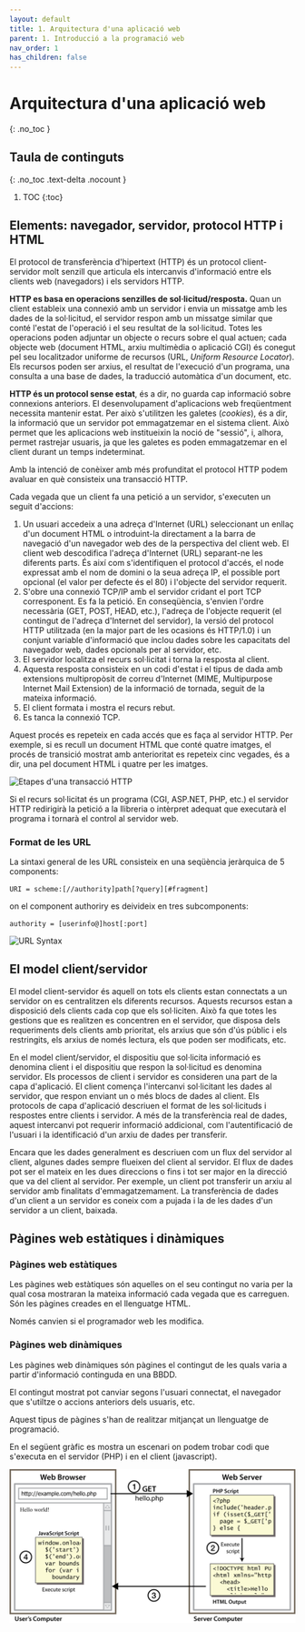 ```yaml
---
layout: default
title: 1. Arquitectura d'una aplicació web
parent: 1. Introducció a la programació web
nav_order: 1
has_children: false
---
```

# Arquitectura d'una aplicació web
{: .no_toc }

## Taula de continguts
{: .no_toc .text-delta  .nocount }

1. TOC
{:toc}

## Elements: navegador, servidor, protocol HTTP i HTML 

El protocol de transferència d'hipertext (HTTP) és un protocol
client-servidor molt senzill que articula els intercanvis d\'informació
entre els clients web (navegadors) i els servidors HTTP.

**HTTP es basa en operacions senzilles de sol·licitud/resposta.** Quan
un client estableix una connexió amb un servidor i envia un missatge amb
les dades de la sol·licitud, el servidor respon amb un missatge similar
que conté l'estat de l'operació i el seu resultat de la sol·licitud.
Totes les operacions poden adjuntar un objecte o recurs sobre el qual
actuen; cada objecte web (document HTML, arxiu multimèdia o aplicació
CGI) és conegut pel seu localitzador uniforme de recursos (URL, _Uniform
Resource Locator_). Els recursos poden ser arxius, el resultat de
l'execució d'un programa, una consulta a una base de dades, la
traducció automàtica d'un document, etc.

**HTTP és un protocol sense estat**, és a dir, no guarda cap informació
sobre connexions anteriors. El desenvolupament d'aplicacions web
freqüentment necessita mantenir estat. Per això s'utilitzen les galetes
(*cookies*), és a dir, la informació que un servidor pot emmagatzemar en
el sistema client. Això permet que les aplicacions web institueixin la
noció de "sessió", i, alhora, permet rastrejar usuaris, ja que les
galetes es poden emmagatzemar en el client durant un temps indeterminat.

Amb la intenció de conèixer amb més profunditat el protocol HTTP podem
avaluar en què consisteix una transacció HTTP.

Cada vegada que un client fa una petició a un servidor, s'executen un
seguit d'accions:

1.  Un usuari accedeix a una adreça d'Internet (URL) seleccionant un
    enllaç d'un document HTML o introduint-la directament a la barra de
    navegació d'un navegador web des de la perspectiva del client web.
    El client web descodifica l'adreça d'Internet (URL) separant-ne les
    diferents parts. És així com s\'identifiquen el protocol d\'accés,
    el node expressat amb el nom de domini o la seua adreça IP, el
    possible port opcional (el valor per defecte és el 80) i l\'objecte
    del servidor requerit.
2.  S'obre una connexió TCP/IP amb el servidor cridant el port TCP
    corresponent. Es fa la petició. En conseqüència, s'envien l'ordre
    necessària (GET, POST, HEAD, etc.), l'adreça de l'objecte requerit
    (el contingut de l'adreça d'Internet del servidor), la versió del
    protocol HTTP utilitzada (en la major part de les ocasions és
    HTTP/1.0) i un conjunt variable d'informació que inclou dades sobre
    les capacitats del navegador web, dades opcionals per al servidor,
    etc.
3.  El servidor localitza el recurs sol·licitat i torna la resposta al
    client.
4.  Aquesta resposta consisteix en un codi d'estat i el tipus de dada
    amb extensions multipropòsit de correu d'Internet (MIME,
    Multipurpose Internet Mail Extension) de la informació de tornada,
    seguit de la mateixa informació.
5.  El client formata i mostra el recurs rebut.
6.  Es tanca la connexió TCP.

Aquest procés es repeteix en cada accés que es faça al servidor HTTP.
Per exemple, si es recull un document HTML que conté quatre imatges, el
procés de transició mostrat amb anterioritat es repeteix cinc vegades,
és a dir, una pel document HTML i quatre per les imatges.

![Etapes d\'una transacció
HTTP](HTTP_Steps.png "Etapes d'una transacció HTTP")

Si el recurs sol·licitat és un programa (CGI, ASP.NET, PHP, etc.) el
servidor HTTP redirigirà la petició a la llibreria o intèrpret adequat
que executarà el programa i tornarà el control al servidor web.

### Format de les URL

La sintaxi general de les URL consisteix en una seqüència jeràrquica de
5 components:

    URI = scheme:[//authority]path[?query][#fragment]

on el component authoriry es deivideix en tres subcomponents:

    authority = [userinfo@]host[:port]

![URL
Syntax](1068px-URI_syntax_diagram.svg.png "Sintaxi de les URL")

## El model client/servidor 

El model client-servidor és aquell on tots els clients estan connectats
a un servidor on es centralitzen els diferents recursos. Aquests
recursos estan a disposició dels clients cada cop que els sol·liciten.
Això fa que totes les gestions que es realitzen es concentren en el
servidor, que disposa dels requeriments dels clients amb prioritat, els
arxius que són d\'ús públic i els restringits, els arxius de només
lectura, els que poden ser modificats, etc.

En el model client/servidor, el dispositiu que sol·licita informació es
denomina client i el dispositiu que respon la sol·licitud es denomina
servidor. Els processos de client i servidor es consideren una part de
la capa d'aplicació. El client comença l'intercanvi sol·licitant les
dades al servidor, que respon enviant un o més blocs de dades al client.
Els protocols de capa d'aplicació descriuen el format de les
sol·licituds i respostes entre clients i servidor. A més de la
transferència real de dades, aquest intercanvi pot requerir informació
addicional, com l'autentificació de l'usuari i la identificació d'un
arxiu de dades per transferir.

Encara que les dades generalment es descriuen com un flux del servidor
al client, algunes dades sempre flueixen del client al servidor. El flux
de dades pot ser el mateix en les dues direccions o fins i tot ser major
en la direcció que va del client al servidor. Per exemple, un client pot
transferir un arxiu al servidor amb finalitats d'emmagatzemament. La
transferència de dades d'un client a un servidor es coneix com a pujada
i la de les dades d'un servidor a un client, baixada.

## Pàgines web estàtiques i dinàmiques 

### Pàgines web estàtiques

Les pàgines web estàtiques són aquelles on el seu contingut no varia per
la qual cosa mostraran la mateixa informació cada vegada que es
carreguen. Són les pàgines creades en el llenguatge HTML.

Només canvien si el programador web les modifica.

### Pàgines web dinàmiques

Les pàgines web dinàmiques són pàgines el contingut de les quals varia a
partir d\'informació continguda en una BBDD.

El contingut mostrat pot canviar segons l\'usuari connectat, el
navegador que s\'utiltze o accions anteriors dels usuaris, etc.

Aquest tipus de pàgines s\'han de realitzar mitjançat un llenguatge de
programació.

En el següent gràfic es mostra un escenari on podem trobar codi que
s\'executa en el servidor (PHP) i en el client (javascript).

![](figure_2_client_side_scripting.png)